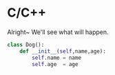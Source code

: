 # C/C++

Alright~ We'll see what will happen.

```Python
class Dog():
    def __init__(self,name,age):
        self.name = name
        self.age  = age

```
